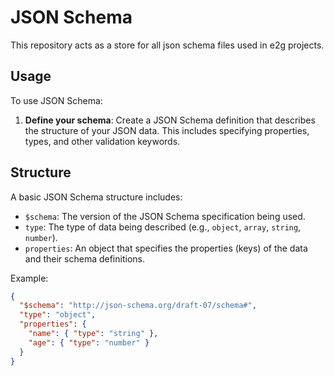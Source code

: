 # JSON Schema

This repository acts as a store for all json schema files used in e2g projects.

## Usage

To use JSON Schema:

1. **Define your schema**: Create a JSON Schema definition that describes the structure of your JSON data. This includes specifying properties, types, and other validation keywords.

## Structure

A basic JSON Schema structure includes:

- `$schema`: The version of the JSON Schema specification being used.
- `type`: The type of data being described (e.g., `object`, `array`, `string`, `number`).
- `properties`: An object that specifies the properties (keys) of the data and their schema definitions.

Example:

```json
{
  "$schema": "http://json-schema.org/draft-07/schema#",
  "type": "object",
  "properties": {
    "name": { "type": "string" },
    "age": { "type": "number" }
  }
}
